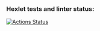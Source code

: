 ### Hexlet tests and linter status:
[![Actions Status](https://github.com/MarinaMoskaleva/rails-project-64/actions/workflows/hexlet-check.yml/badge.svg)](https://github.com/MarinaMoskaleva/rails-project-64/actions)